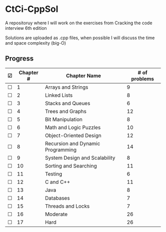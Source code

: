 # CtCi-CppSol
A repositoruy where I will work on the exercises from Cracking the code interview 6th edition

Solutions are uploaded as .cpp files, when possible I will discuss the time and space complexity (big-O)

## Progress
| ☑             | Chapter #     |           Chapter Name            | # of problems |
| ------------- | ------------- | --------------------------------- | ------------- |
| ☐             | 1             | Arrays and Strings                | 9             |
| ☐             | 2             | Linked Lists                      | 8             |
| ☐             | 3             | Stacks and Queues                 | 6             |
| ☐             | 4             | Trees and Graphs                  | 12            |
| ☐             | 5             | Bit Manipulation                  | 8             |
| ☐             | 6             | Math and Logic Puzzles            | 10            |
| ☐             | 7             | Object-Oriented Design            | 12            |
| ☐             | 8             | Recursion and Dynamic Programming | 14            |
| ☐             | 9             | System Design and Scalability     | 8             |
| ☐             | 10            | Sorting and Searching             | 11            |
| ☐             | 11            | Testing                           | 6             |
| ☐             | 12            | C and C++                         | 11            |
| ☐             | 13            | Java                              | 8             |
| ☐             | 14            | Databases                         | 7             |
| ☐             | 15            | Threads and Locks                 | 7             |
| ☐             | 16            | Moderate                          | 26            |
| ☐             | 17            | Hard                              | 26            |
